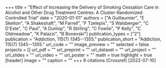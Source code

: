 +++
title = "Effect of Increasing the Delivery of Smoking Cessation Care in Alcohol and Other Drug Treatment Centres: A Cluster-Randomized Controlled Trial"
date = "2020-01-01"
authors = ["A Guillaumier", "E Skelton", "A Shakeshaft", "M Farrell", "F Tzelepis", "S Walsberger", "C D'Este", "C Paul", "A Dunlop", "R Stirling", "C Fowlie", "P Kelly", "C Oldmeadow", "K Palazzi", "B Bonevski"]
publication_types = ["2"]
publication = "Addiction, 115(7) 1345--1355."
publication_short = "Addiction, 115(7) 1345--1355."
url_code = ""
image_preview = ""
selected = false
projects = []
url_pdf = ""
url_preprint = ""
url_dataset = ""
url_project = ""
url_slides = ""
url_video = ""
url_poster = ""
math = true
highlight = true
[header]
image = ""
caption = ""
+++
6 citations (Crossref) [2022-07-10]
